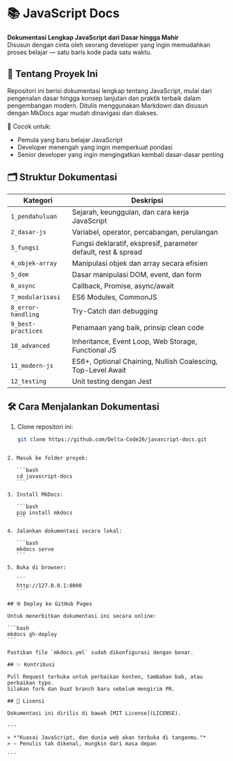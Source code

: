 # 📚 JavaScript Docs

**Dokumentasi Lengkap JavaScript dari Dasar hingga Mahir**  
Disusun dengan cinta oleh seorang developer yang ingin memudahkan proses belajar — satu baris kode pada satu waktu.

## 🚀 Tentang Proyek Ini

Repositori ini berisi dokumentasi lengkap tentang JavaScript, mulai dari pengenalan dasar hingga konsep lanjutan dan praktik terbaik dalam pengembangan modern. Ditulis menggunakan Markdown dan disusun dengan MkDocs agar mudah dinavigasi dan diakses.

📍 Cocok untuk:
- Pemula yang baru belajar JavaScript
- Developer menengah yang ingin memperkuat pondasi
- Senior developer yang ingin mengingatkan kembali dasar-dasar penting

## 🗂️ Struktur Dokumentasi

| Kategori | Deskripsi |
|---------|-----------|
| `1_pendahuluan` | Sejarah, keunggulan, dan cara kerja JavaScript |
| `2_dasar-js` | Variabel, operator, percabangan, perulangan |
| `3_fungsi` | Fungsi deklaratif, ekspresif, parameter default, rest & spread |
| `4_objek-array` | Manipulasi objek dan array secara efisien |
| `5_dom` | Dasar manipulasi DOM, event, dan form |
| `6_async` | Callback, Promise, async/await |
| `7_modularisasi` | ES6 Modules, CommonJS |
| `8_error-handling` | Try-Catch dan debugging |
| `9_best-practices` | Penamaan yang baik, prinsip clean code |
| `10_advanced` | Inheritance, Event Loop, Web Storage, Functional JS |
| `11_modern-js` | ES6+, Optional Chaining, Nullish Coalescing, Top-Level Await |
| `12_testing` | Unit testing dengan Jest |

## 🛠️ Cara Menjalankan Dokumentasi

1. Clone repositori ini:
   ```bash
   git clone https://github.com/Delta-Code26/javascript-docs.git
````

2. Masuk ke folder proyek:

   ```bash
   cd javascript-docs
   ```

3. Install MkDocs:

   ```bash
   pip install mkdocs
   ```

4. Jalankan dokumentasi secara lokal:

   ```bash
   mkdocs serve
   ```

5. Buka di browser:

   ```
   http://127.0.0.1:8000
   ```

## 🌐 Deploy ke GitHub Pages

Untuk menerbitkan dokumentasi ini secara online:

```bash
mkdocs gh-deploy
```

Pastikan file `mkdocs.yml` sudah dikonfigurasi dengan benar.

## ✨ Kontribusi

Pull Request terbuka untuk perbaikan konten, tambahan bab, atau perbaikan typo.
Silakan fork dan buat branch baru sebelum mengirim PR.

## 🧠 Lisensi

Dokumentasi ini dirilis di bawah [MIT License](LICENSE).

---

> *"Kuasai JavaScript, dan dunia web akan terbuka di tanganmu."*
> – Penulis tak dikenal, mungkin dari masa depan

```